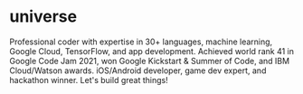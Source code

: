 # universe
Professional coder with expertise in 30+ languages, machine learning, Google Cloud, TensorFlow, and app development. Achieved world rank 41 in Google Code Jam 2021, won Google Kickstart &amp; Summer of Code, and IBM Cloud/Watson awards. iOS/Android developer, game dev expert, and hackathon winner. Let's build great things!
